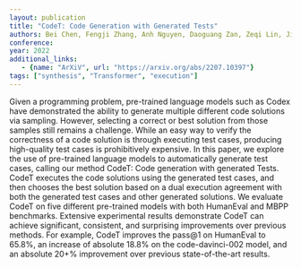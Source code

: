 ```yaml
---
layout: publication
title: "CodeT: Code Generation with Generated Tests"
authors: Bei Chen, Fengji Zhang, Anh Nguyen, Daoguang Zan, Zeqi Lin, Jian-Guang Lou, Weizhu Chen
conference:
year: 2022
additional_links:
   - {name: "ArXiV", url: "https://arxiv.org/abs/2207.10397"}
tags: ["synthesis", "Transformer", "execution"]
---
```

Given a programming problem, pre-trained language models such as Codex have demonstrated the ability to generate multiple different code solutions via sampling. However, selecting a correct or best solution from those samples still remains a challenge. While an easy way to verify the correctness of a code solution is through executing test cases, producing high-quality test cases is prohibitively expensive. In this paper, we explore the use of pre-trained language models to automatically generate test cases, calling our method CodeT: Code generation with generated Tests. CodeT executes the code solutions using the generated test cases, and then chooses the best solution based on a dual execution agreement with both the generated test cases and other generated solutions. We evaluate CodeT on five different pre-trained models with both HumanEval and MBPP benchmarks. Extensive experimental results demonstrate CodeT can achieve significant, consistent, and surprising improvements over previous methods. For example, CodeT improves the pass@1 on HumanEval to 65.8%, an increase of absolute 18.8% on the code-davinci-002 model, and an absolute 20+% improvement over previous state-of-the-art results.
